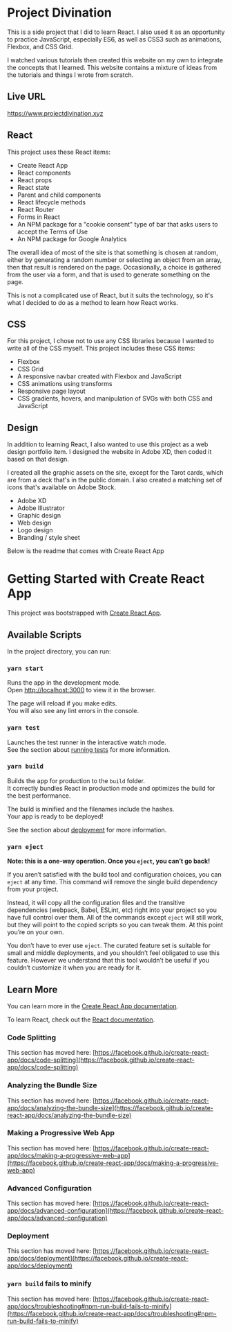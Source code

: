 # Project Divination

This is a side project that I did to learn React. I also used it as an opportunity to practice JavaScript, especially ES6, as well as CSS3 such as animations, Flexbox, and CSS Grid.

I watched various tutorials then created this website on my own to integrate the concepts that I learned. This website contains a mixture of ideas from the tutorials and things I wrote from scratch.

## Live URL

https://www.projectdivination.xyz

## React

This project uses these React items:

- Create React App
- React components
- React props
- React state
- Parent and child components
- React lifecycle methods
- React Router
- Forms in React
- An NPM package for a "cookie consent" type of bar that asks users to accept the Terms of Use
- An NPM package for Google Analytics

The overall idea of most of the site is that something is chosen at random, either by generating a random number or selecting an object from an array, then that result is rendered on the page. Occasionally, a choice is gathered from the user via a form, and that is used to generate something on the page.

This is not a complicated use of React, but it suits the technology, so it's what I decided to do as a method to learn how React works.

## CSS

For this project, I chose not to use any CSS libraries because I wanted to write all of the CSS myself. This project includes these CSS items:

- Flexbox
- CSS Grid
- A responsive navbar created with Flexbox and JavaScript
- CSS animations using transforms
- Responsive page layout
- CSS gradients, hovers, and manipulation of SVGs with both CSS and JavaScript

## Design

In addition to learning React, I also wanted to use this project as a web design portfolio item. I designed the website in Adobe XD, then coded it based on that design. 

I created all the graphic assets on the site, except for the Tarot cards, which are from a deck that's in the public domain. I also created a matching set of icons that's available on Adobe Stock.

- Adobe XD
- Adobe Illustrator
- Graphic design
- Web design
- Logo design
- Branding / style sheet

Below is the readme that comes with Create React App

# Getting Started with Create React App

This project was bootstrapped with [Create React App](https://github.com/facebook/create-react-app).

## Available Scripts

In the project directory, you can run:

### `yarn start`

Runs the app in the development mode.\
Open [http://localhost:3000](http://localhost:3000) to view it in the browser.

The page will reload if you make edits.\
You will also see any lint errors in the console.

### `yarn test`

Launches the test runner in the interactive watch mode.\
See the section about [running tests](https://facebook.github.io/create-react-app/docs/running-tests) for more information.

### `yarn build`

Builds the app for production to the `build` folder.\
It correctly bundles React in production mode and optimizes the build for the best performance.

The build is minified and the filenames include the hashes.\
Your app is ready to be deployed!

See the section about [deployment](https://facebook.github.io/create-react-app/docs/deployment) for more information.

### `yarn eject`

**Note: this is a one-way operation. Once you `eject`, you can’t go back!**

If you aren’t satisfied with the build tool and configuration choices, you can `eject` at any time. This command will remove the single build dependency from your project.

Instead, it will copy all the configuration files and the transitive dependencies (webpack, Babel, ESLint, etc) right into your project so you have full control over them. All of the commands except `eject` will still work, but they will point to the copied scripts so you can tweak them. At this point you’re on your own.

You don’t have to ever use `eject`. The curated feature set is suitable for small and middle deployments, and you shouldn’t feel obligated to use this feature. However we understand that this tool wouldn’t be useful if you couldn’t customize it when you are ready for it.

## Learn More

You can learn more in the [Create React App documentation](https://facebook.github.io/create-react-app/docs/getting-started).

To learn React, check out the [React documentation](https://reactjs.org/).

### Code Splitting

This section has moved here: [https://facebook.github.io/create-react-app/docs/code-splitting](https://facebook.github.io/create-react-app/docs/code-splitting)

### Analyzing the Bundle Size

This section has moved here: [https://facebook.github.io/create-react-app/docs/analyzing-the-bundle-size](https://facebook.github.io/create-react-app/docs/analyzing-the-bundle-size)

### Making a Progressive Web App

This section has moved here: [https://facebook.github.io/create-react-app/docs/making-a-progressive-web-app](https://facebook.github.io/create-react-app/docs/making-a-progressive-web-app)

### Advanced Configuration

This section has moved here: [https://facebook.github.io/create-react-app/docs/advanced-configuration](https://facebook.github.io/create-react-app/docs/advanced-configuration)

### Deployment

This section has moved here: [https://facebook.github.io/create-react-app/docs/deployment](https://facebook.github.io/create-react-app/docs/deployment)

### `yarn build` fails to minify

This section has moved here: [https://facebook.github.io/create-react-app/docs/troubleshooting#npm-run-build-fails-to-minify](https://facebook.github.io/create-react-app/docs/troubleshooting#npm-run-build-fails-to-minify)
